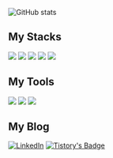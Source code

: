 ![GitHub stats](https://github-readme-stats.vercel.app/api?username=kingrangE&show_icons=true&theme=radical)

## My Stacks
<img src="https://img.shields.io/badge/Python-3766AB?style=flat-square&logo=Python&logoColor=white"/> <img src="https://img.shields.io/badge/mysql-4479A1?style=flat-square&logo=mysql&logoColor=white"/> <img src="https://img.shields.io/badge/pytorch-EE4C2C?style=flat-square&logo=pytorch&logoColor=white"/> <img src="https://img.shields.io/badge/dart-0175C2?style=flat-square&logo=dart&logoColor=white"/> <img src="https://img.shields.io/badge/C-A8B9CC?style=flat-square&logo=C&logoColor=white"/> 

## My Tools
<img src="https://img.shields.io/badge/anaconda-44A833?style=flat-square&logo=anaconda&logoColor=white"/> <img src="https://img.shields.io/badge/flutter-02569B?style=flat-square&logo=flutter&logoColor=white"/>  <img src="https://img.shields.io/badge/github-181717?style=flat-square&logo=github&logoColor=white"/> 

## My Blog
[![LinkedIn](https://img.shields.io/badge/linkedin-%230077B5.svg?style=for-the-badge&logo=linkedin&logoColor=white)](https://www.linkedin.com/in/%EA%B8%B8%EC%9B%90-%EC%A0%84-5652b9267/)
[![Tistory's Badge](https://github-readme-tistory-card.vercel.app/api/badge?name={kingrangE})](https://kingrang-e.tistory.com/)





<!--
**kingrangE/kingrangE** is a ✨ _special_ ✨ repository because its `README.md` (this file) appears on your GitHub profile.

Here are some ideas to get you started:

- 🔭 I’m currently working on ...
- 🌱 I’m currently learning ...
- 👯 I’m looking to collaborate on ...
- 🤔 I’m looking for help with ...
- 💬 Ask me about ...
- 📫 How to reach me: ...
- 😄 Pronouns: ...
- ⚡ Fun fact: ...
-->

